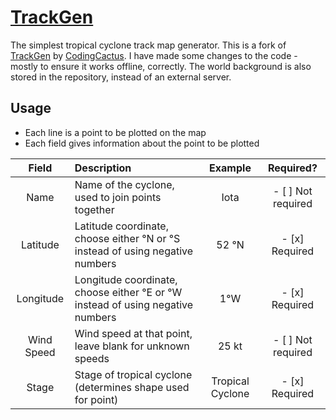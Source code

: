 # [TrackGen](https://strawberrymaster.github.io/TrackGen)

The simplest tropical cyclone track map generator. This is a fork of [TrackGen](https://trackgen.codingcactus.repl.co/) by [CodingCactus](https://github.com/Coding-Cactus). I have made some changes to the code - mostly to ensure it works offline, correctly. The world background is also stored in the repository, instead of an external server.

## Usage

- Each line is a point to be plotted on the map
- Each field gives information about the point to be plotted

| Field      | Description | Example | Required? |
|:----------:|:------------|:-------:|:---------:|
| Name       | Name of the cyclone, used to join points together | Iota | - [ ] Not required |
| Latitude   | Latitude coordinate, choose either °N or °S instead of using negative numbers | 52 °N | - [x] Required |
| Longitude  | Longitude coordinate, choose either °E or °W instead of using negative numbers | 1°W | - [x] Required |
| Wind Speed | Wind speed at that point, leave blank for unknown speeds | 25 kt | - [ ] Not required |
| Stage      | Stage of tropical cyclone (determines shape used for point) | Tropical Cyclone | - [x] Required |